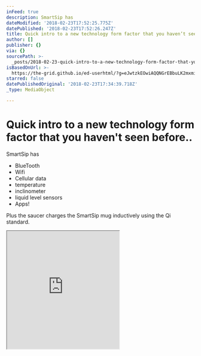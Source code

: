 ```yaml
---
inFeed: true
description: SmartSip has
dateModified: '2018-02-23T17:52:25.775Z'
datePublished: '2018-02-23T17:52:26.247Z'
title: Quick intro to a new technology form factor that you haven’t seen before..
author: []
publisher: {}
via: {}
sourcePath: >-
  _posts/2018-02-23-quick-intro-to-a-new-technology-form-factor-that-you-havent.md
isBasedOnUrl: >-
  https://the-grid.github.io/ed-userhtml/?g=eJwtzkEOwiAQQNGrEBbuLK2mxmipcatbPQAtUyGBQoYhtLfXqPufvN_ZCZUHVqwmI3l7qDkzYF-GJN83LWcJR8kNUUwnIUop1Roy5QGqMXgBfgAtFnV7PGFamvv1guBkvVE-nhMpJHmsd5x9iSGgBpT8AyjnQpFcZQrRqfXMYB5xjQR660Fb9S-m7FwaEWDuO_H77N9_Ojzn
starred: false
datePublishedOriginal: '2018-02-23T17:34:39.718Z'
_type: MediaObject

---
```

# Quick intro to a new technology form factor that you haven't seen before..

SmartSip has

* BlueTooth
* Wifi
* Cellular data
* temperature
* inclinometer
* liquid level sensors
* Apps!

Plus the saucer charges the SmartSip mug inductively using the Qi standard.

<iframe src="https://the-grid.github.io/ed-userhtml/?g=eJwtzkEOwiAQQNGrEBbuLK2mxmipcatbPQAtUyGBQoYhtLfXqPufvN_ZCZUHVqwmI3l7qDkzYF-GJN83LWcJR8kNUUwnIUop1Roy5QGqMXgBfgAtFnV7PGFamvv1guBkvVE-nhMpJHmsd5x9iSGgBpT8AyjnQpFcZQrRqfXMYB5xjQR660Fb9S-m7FwaEWDuO_H77N9_Ojzn" height="315" style=""></iframe>
